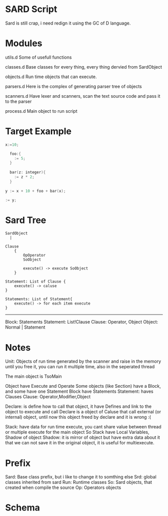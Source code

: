 SARD Script
===========

Sard is still crap, i need redign it using the GC of D language.

Modules
=======
  utils.d 
	Some of usefull functions
  
  classes.d
	Base classes for every thing, every thing dervied from SardObject
	
  objects.d
	Run time objects that can execute.
	
  parsers.d
	Here is the complex of generating parser tree of objects
	
  scanners.d
	Have lexer and scanners, scan the text source code and pass it to the parser
	
  process.d
    Main object to run script    
	    

Target Example
==============

```D
x:=10;

  foo:{
    := 5;
  }
  
  bar(z: integer){
    := z * 2;
  }
  
y := x + 10 + foo + bar(x);

:= y;
```

Sard Tree
======

	SardObject
	  |
	  
	Clause 
		{
		    OpOperator
			SoObject	
			
			execute() -> execute SoObject 
		}	 
	  	  
	Statement: List of Clause {
		execute() -> caluse		
	}
	  
	Statements: List of Statement{
		execute() -> for each item execute
	}


------------------------

Block: Statements
	Statement: List!Clause
		Clause: Operator, Object
		  Object: Normal | Statement
		
		
Notes
=====

Unit: Objects of run time generated by the scanner and raise in the memory until you free it,
you can run it multiple time, also in the seperated thread

The main object is TsoMain

Object have Execute and Operate
Some objects (like Section) have a Block, and some have one Statement
Block have Statements
Statement: haves Clauses
  Clause: Operator,Modifier,Object

Declare: is define how to call that object, it have Defines and link to the object to execute and call
  Declare is a object of Caluse that call external (or internal) object, until now this object freed by declare and it is wrong :(

Stack: have data for run time execute, you cant share value between thread or multiple execute for the main object
So Stack have Local Variables, Shadow of object
Shadow: it is mirror of object but have extra data about it that we can not save it in the original object,
it is useful for multiexecute.

Prefix
======
Sard: Base class prefix, but i like to change it to somthing else
Srd: global classes inherited from sard
Run: Runtime classes
So: Sard objects, that created when compile the source
Op: Operators objects

Schema
======

  
